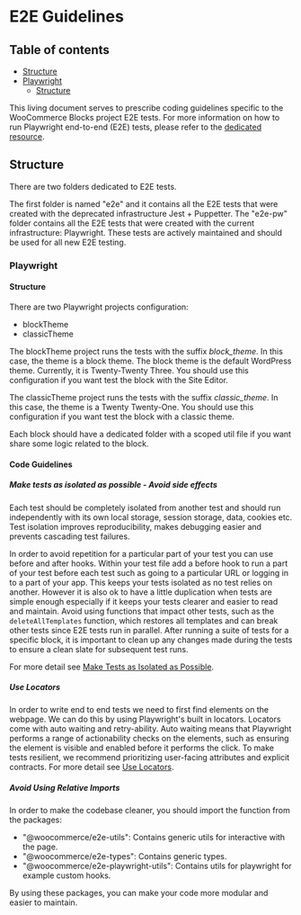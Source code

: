 # E2E Guidelines <!-- omit in toc -->

## Table of contents <!-- omit in toc -->

-   [Structure](#structure)
-   [Playwright](#playwright)
    -   [Structure](#structure-1)

This living document serves to prescribe coding guidelines specific to the WooCommerce Blocks project E2E tests. For more information on how to run Playwright end-to-end (E2E) tests, please refer to the [dedicated resource](https://github.com/woocommerce/woocommerce-blocks/blob/trunk/tests/e2e-pw/README.md).

## Structure

There are two folders dedicated to E2E tests.

The first folder is named "e2e" and it contains all the E2E tests that were created with the deprecated infrastructure Jest + Puppetter. The "e2e-pw" folder contains all the E2E tests that were created with the current infrastructure: Playwright. These tests are actively maintained and should be used for all new E2E testing.

### Playwright

#### Structure

There are two Playwright projects configuration:

- blockTheme
- classicTheme

The blockTheme project runs the tests with the suffix *block_theme*. In this case, the theme is a block theme. The block theme is the default WordPress theme. Currently, it is Twenty-Twenty Three. You should use this configuration if you want test the block with the Site Editor.

The classicTheme project runs the tests with the suffix *classic_theme*. In this case, the theme is a Twenty Twenty-One. You should use this configuration if you want test the block with a classic theme.

Each block should have a dedicated folder with a scoped util file if you want share some logic related to the block.

#### Code Guidelines

##### Make tests as isolated as possible - Avoid side effects

Each test should be completely isolated from another test and should run independently with its own local storage, session storage, data, cookies etc. Test isolation improves reproducibility, makes debugging easier and prevents cascading test failures.

In order to avoid repetition for a particular part of your test you can use before and after hooks. Within your test file add a before hook to run a part of your test before each test such as going to a particular URL or logging in to a part of your app. This keeps your tests isolated as no test relies on another. However it is also ok to have a little duplication when tests are simple enough especially if it keeps your tests clearer and easier to read and maintain. Avoid using functions that impact other tests, such as the `deleteAllTemplates` function, which restores all templates and can break other tests since E2E tests run in parallel. After running a suite of tests for a specific block, it is important to clean up any changes made during the tests to ensure a clean slate for subsequent test runs.

For more detail see [Make Tests as Isolated as Possible](https://playwright.dev/docs/best-practices#make-tests-as-isolated-as-possible).

##### Use Locators

In order to write end to end tests we need to first find elements on the webpage. We can do this by using Playwright's built in locators. Locators come with auto waiting and retry-ability. Auto waiting means that Playwright performs a range of actionability checks on the elements, such as ensuring the element is visible and enabled before it performs the click. To make tests resilient, we recommend prioritizing user-facing attributes and explicit contracts. For more detail see [Use Locators](https://playwright.dev/docs/best-practices#use-locators).

##### Avoid Using Relative Imports

In order to make the codebase cleaner, you should import the function from the packages:

- "@woocommerce/e2e-utils": Contains generic utils for interactive with the page.
- "@woocommerce/e2e-types": Contains generic types.
- "@woocommerce/e2e-playwright-utils": Contains utils for playwright for example custom hooks.

By using these packages, you can make your code more modular and easier to maintain.

